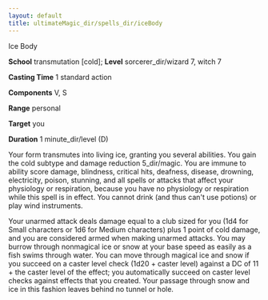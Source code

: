 ```yaml
---
layout: default
title: ultimateMagic_dir/spells_dir/iceBody
---
```

Ice Body

**School** transmutation [cold]; **Level** sorcerer_dir/wizard 7, witch 7

**Casting Time** 1 standard action

**Components** V, S

**Range** personal

**Target** you

**Duration** 1 minute_dir/level (D)

Your form transmutes into living ice, granting you several abilities. You gain the cold subtype and damage reduction 5_dir/magic. You are immune to ability score damage, blindness, critical hits, deafness, disease, drowning, electricity, poison, stunning, and all spells or attacks that affect your physiology or respiration, because you have no physiology or respiration while this spell is in effect. You cannot drink (and thus can't use potions) or play wind instruments.

Your unarmed attack deals damage equal to a club sized for you (1d4 for Small characters or 1d6 for Medium characters) plus 1 point of cold damage, and you are considered armed when making unarmed attacks. You may burrow through nonmagical ice or snow at your base speed as easily as a fish swims through water. You can move through magical ice and snow if you succeed on a caster level check (1d20 + caster level) against a DC of 11 + the caster level of the effect; you automatically succeed on caster level checks against effects that you created. Your passage through snow and ice in this fashion leaves behind no tunnel or hole.

